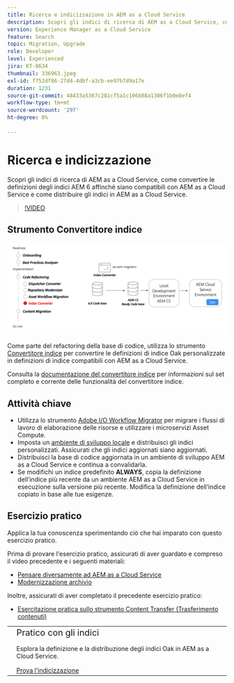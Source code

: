 ```yaml
---
title: Ricerca e indicizzazione in AEM as a Cloud Service
description: Scopri gli indici di ricerca di AEM as a Cloud Service, come convertire le definizioni degli indici AEM 6 e come distribuire gli indici.
version: Experience Manager as a Cloud Service
feature: Search
topic: Migration, Upgrade
role: Developer
level: Experienced
jira: KT-8634
thumbnail: 336963.jpeg
exl-id: f752df86-27d4-4dbf-a3cb-ee97b7d9a17e
duration: 1231
source-git-commit: 48433a5367c281cf5a1c106b08a1306f1b0e8ef4
workflow-type: tm+mt
source-wordcount: '297'
ht-degree: 0%

---
```


# Ricerca e indicizzazione

Scopri gli indici di ricerca di AEM as a Cloud Service, come convertire le definizioni degli indici AEM 6 affinché siano compatibili con AEM as a Cloud Service e come distribuire gli indici in AEM as a Cloud Service.

>[!VIDEO](https://video.tv.adobe.com/v/3454722?quality=12&learn=on&captions=ita)

## Strumento Convertitore indice

![Strumento Convertitore indice](./assets/index-converter.png)

Come parte del refactoring della base di codice, utilizza lo strumento [Convertitore indice](https://github.com/adobe/aio-cli-plugin-aem-cloud-service-migration#command-aio-aem-migrationindex-converter) per convertire le definizioni di indice Oak personalizzate in definizioni di indice compatibili con AEM as a Cloud Service.

Consulta la [documentazione del convertitore indice](https://experienceleague.adobe.com/docs/experience-manager-cloud-service/content/migration-journey/refactoring-tools/index-converter.html?lang=it) per informazioni sul set completo e corrente delle funzionalità del convertitore indice.

## Attività chiave

+ Utilizza lo strumento [Adobe I/O Workflow Migrator](https://github.com/adobe/aio-cli-plugin-aem-cloud-service-migration#command-aio-aem-migrationindex-converter) per migrare i flussi di lavoro di elaborazione delle risorse e utilizzare i microservizi Asset Compute.
+ Imposta un [ambiente di sviluppo locale](https://experienceleague.adobe.com/docs/experience-manager-learn/cloud-service/local-development-environment-set-up/overview.html?lang=it) e distribuisci gli indici personalizzati. Assicurati che gli indici aggiornati siano aggiornati.
+ Distribuisci la base di codice aggiornata in un ambiente di sviluppo AEM as a Cloud Service e continua a convalidarla.
+ Se modifichi un indice predefinito **ALWAYS**, copia la definizione dell’indice più recente da un ambiente AEM as a Cloud Service in esecuzione sulla versione più recente. Modifica la definizione dell’indice copiato in base alle tue esigenze.

## Esercizio pratico

Applica la tua conoscenza sperimentando ciò che hai imparato con questo esercizio pratico.

Prima di provare l&#39;esercizio pratico, assicurati di aver guardato e compreso il video precedente e i seguenti materiali:

+ [Pensare diversamente ad AEM as a Cloud Service](./introduction.md)
+ [Modernizzazione archivio](./repository-modernization.md)

Inoltre, assicurati di aver completato il precedente esercizio pratico:

+ [Esercitazione pratica sullo strumento Content Transfer (Trasferimento contenuti)](./content-migration/content-transfer-tool.md#hands-on-exercise)

<table style="border-width:0">
    <tr>
        <td style="width:150px">
            <a  rel="noreferrer"
                target="_blank"
                href="https://github.com/adobe/aem-cloud-engineering-video-series-exercises/tree/session7-indexes#cloud-acceleration-bootcamp---session-7-search-and-indexing"><img alt="Esercitazione pratica archivio GitHub" src="./assets/github.png"/>
            </a>        
        </td>
        <td style="width:100%;margin-bottom:1rem;">
            <div style="font-size:1.25rem;font-weight:400;">Pratico con gli indici</div>
            <p style="margin:1rem 0">
                Esplora la definizione e la distribuzione degli indici Oak in AEM as a Cloud Service.
            </p>
            <a  rel="noreferrer"
                target="_blank"
                href="https://github.com/adobe/aem-cloud-engineering-video-series-exercises/tree/session7-indexes#cloud-acceleration-bootcamp---session-7-search-and-indexing" class="spectrum-Button spectrum-Button--primary spectrum-Button--sizeM">
                <span class="spectrum-Button-label has-no-wrap has-text-weight-bold">Prova l'indicizzazione</span>
            </a>
        </td>
    </tr>
</table>
